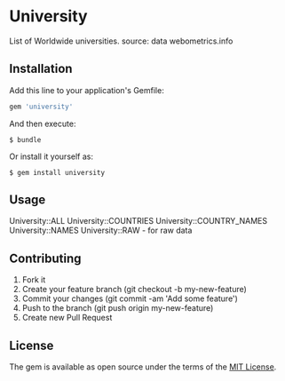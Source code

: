 # University

List of Worldwide universities.
source: data webometrics.info

## Installation

Add this line to your application's Gemfile:

```ruby
gem 'university'
```

And then execute:

    $ bundle

Or install it yourself as:

    $ gem install university

## Usage

  University::ALL
  University::COUNTRIES
  University::COUNTRY_NAMES
  University::NAMES
  University::RAW - for raw data

## Contributing

1. Fork it
2. Create your feature branch (git checkout -b my-new-feature)
3. Commit your changes (git commit -am 'Add some feature')
4. Push to the branch (git push origin my-new-feature)
5. Create new Pull Request

## License

The gem is available as open source under the terms of the [MIT License](http://opensource.org/licenses/MIT).


